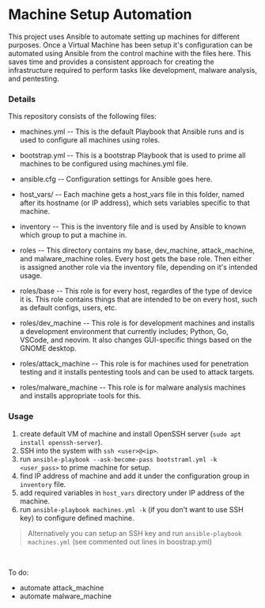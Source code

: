 # Machine Setup Automation
This project uses Ansible to automate setting up machines for different purposes. 
Once a Virtual Machine has been setup it's configuration can be automated using Ansible from the control machine with the files here. 
This saves time and provides a consistent approach for creating the infrastructure required to perform tasks like development, malware analysis, and pentesting.

### Details

This repository consists of the following files:
- machines.yml -- This is the default Playbook that Ansible runs and is used to configure all machines using roles.

- bootstrap.yml -- This is a bootstrap Playbook that is used to prime all machines to be configured using machines.yml file.

- ansible.cfg -- Configuration settings for Ansible goes here.

- host_vars/ -- Each machine gets a host_vars file in this folder, named after its hostname (or IP address), which sets variables specific to that machine.

- inventory -- This is the inventory file and is used by Ansible to known which group to put a machine in.

- roles -- This directory contains my base, dev_machine, attack_machine, and malware_machine roles. Every host gets the base role. Then either is assigned another role via the inventory file, depending on it's intended usage.

- roles/base -- This role is for every host, regardles of the type of device it is. This role contains things that are intended to be on every host, such as default configs, users, etc.

- roles/dev_machine -- This role is for development machines and installs a development environment that currently includes; Python, Go, VSCode, and neovim. It also changes GUI-specific things based on the GNOME desktop.

- roles/attack_machine -- This role is for machines used for penetration testing and it installs pentesting tools and can be used to attack targets.

- roles/malware_machine -- This role is for malware analysis machines and installs appropriate tools for this.



### Usage

1. create default VM of machine and install OpenSSH server (`sudo apt install openssh-server`).
2. SSH into the system with `ssh <user>@<ip>`.
3. run `ansible-playbook --ask-become-pass bootstraml.yml -k <user_pass>` to prime machine for setup.
4. find IP address of machine and add it under the configuration group in `inventory` file.
5. add required variables in `host_vars` directory under IP address of the machine.
5. run `ansible-playbook machines.yml -k` (if you don't want to use SSH key) to configure defined machine.

> Alternatively you can setup an SSH key and run `ansible-playbook machines.yml` (see commented out lines in boostrap.yml)

<br>

To do:
- automate attack_machine
- automate malware_machine
